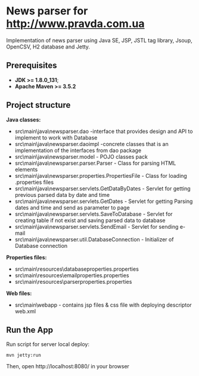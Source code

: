 # News parser for http://www.pravda.com.ua
Implementation of news parser using Java SE, JSP, JSTL tag library, Jsoup, OpenCSV, H2 database and Jetty.
## Prerequisites
* **JDK >= 1.8.0_131**;
* **Apache Maven >= 3.5.2**
## Project structure 
  **Java classes:**
* src\main\java\newsparser.dao -interface that provides  design and API to implement to work with Database
* src\main\java\newsparser.daoimpl -concrete classes that is an implementation of the interfaces from dao package
* src\main\java\newsparser.model - POJO classes pack
* src\main\java\newsparser.parser.Parser - Class for parsing HTML elements
* src\main\java\newsparser.properties.PropertiesFile - Class for loading .properties files 
* src\main\java\newsparser.servlets.GetDataByDates - Servlet for getting previous parsed data by date and time
* src\main\java\newsparser.servlets.GetDates - Servlet for getting Parsing dates and time and send as parameter to page
* src\main\java\newsparser.servlets.SaveToDatabase - Servlet for creating table if not exist and saving parsed data to database
* src\main\java\newsparser.servlets.SendEmail - Servlet for sending e-mail
* src\main\java\newsparser.util.DatabaseConnection - Initializer of Database connection


**Properties files:**
* src\main\resources\databaseproperties.properties
* src\main\resources\emailproperties.properties
* src\main\resources\parserproperties.properties

**Web files:**
* src\main\webapp - contains jsp files & css file with deploying descriptor web.xml
 
## Run the App

Run script for server local deploy:
```
mvn jetty:run
```
Then, open http://localhost:8080/ in your browser
